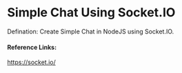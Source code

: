 # Simple Chat Using Socket.IO

Defination: Create Simple Chat in NodeJS using Socket.IO.

#### Reference Links:
https://socket.io/


